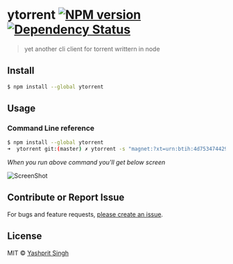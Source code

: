 # ytorrent [![NPM version][npm-image]][npm-url] [![Dependency Status][daviddm-url]][daviddm-image]

> yet another cli client for torrent writtern in node

## Install

```sh
$ npm install --global ytorrent
```

## Usage

### Command Line reference

```sh
$ npm install --global ytorrent
➜  ytorrent git:(master) ✗ ytorrent -s "magnet:?xt=urn:btih:4d753474429d817b80ff9e0c441ca660ec5d2450&dn=Ubuntu+14.04+64+bit&tr=udp%3A%2F%2Ftracker.openbittorrent.com%3A80&tr=udp%3A%2F%2Ftracker.publicbt.com%3A80&tr=udp%3A%2F%2Ftracker.istole.it%3A6969&tr=udp%3A%2F%2Fopen.demonii.com%3A1337"
```

*When you run above command you'll get below screen*

![ScreenShot](https://raw.github.com/yashprit/ytorrent/master/screen_shot.png)

## Contribute or Report Issue
For bugs and feature requests, [please create an issue][issue-url].

## License

MIT © [Yashprit Singh](http://yashprit.com)

[issue-url]: https://github.com/yashprit/ytorrent/issues
[npm-url]: https://npmjs.org/package/ytorrent
[npm-image]: https://badge.fury.io/js/ytorrent.svg
[daviddm-url]: https://david-dm.org/yashprit/ytorrent.svg?theme=shields.io
[daviddm-image]: https://david-dm.org/yashprit/ytorrent
